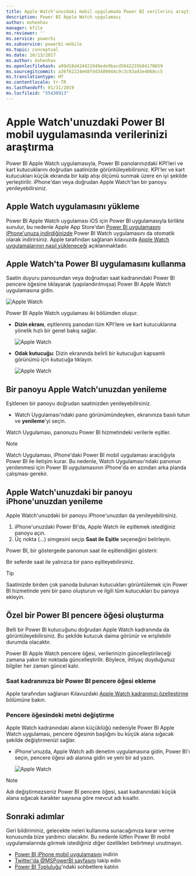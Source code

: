 ```yaml
---
title: Apple Watch'unuzdaki mobil uygulamada Power BI verilerini araştırma
description: Power BI Apple Watch uygulaması
author: mshenhav
manager: kfile
ms.reviewer: ''
ms.service: powerbi
ms.subservice: powerbi-mobile
ms.topic: conceptual
ms.date: 10/13/2017
ms.author: mshenhav
ms.openlocfilehash: a99d18d424421949ede9bacd5642235b04170659
ms.sourcegitcommit: a36f82224e68fdd3489944c9c3c03a93e4068cc5
ms.translationtype: HT
ms.contentlocale: tr-TR
ms.lasthandoff: 01/31/2019
ms.locfileid: "55430913"
---
```

# <a name="explore-your-data-in-the-power-bi-mobile-app-on-your-apple-watch"></a>Apple Watch'unuzdaki Power BI mobil uygulamasında verilerinizi araştırma
Power BI Apple Watch uygulamasıyla, Power BI panolarınızdaki KPI'leri ve kart kutucuklarını doğrudan saatinizde görüntüleyebilirsiniz. KPI'ler ve kart kutucukları küçük ekranda bir kalp atışı ölçümü sunmak üzere en iyi şekilde yerleştirilir. iPhone'dan veya doğrudan Apple Watch'tan bir panoyu yenileyebilirsiniz.

## <a name="install-the-apple-watch-app"></a>Apple Watch uygulamasını yükleme
Power BI Apple Watch uygulaması iOS için Power BI uygulamasıyla birlikte sunulur, bu nedenle Apple App Store'dan [Power BI uygulamasını iPhone'unuza indirdiğinizde](http://go.microsoft.com/fwlink/?LinkId=522062 " iPhone uygulamasını indirin") Power BI Watch uygulamasını da otomatik olarak indirirsiniz. Apple tarafından sağlanan kılavuzda [Apple Watch uygulamalarının nasıl yükleneceği](https://support.apple.com/HT204784) açıklanmaktadır.

## <a name="use-the-power-bi-app-on-the-apple-watch"></a>Apple Watch'ta Power BI uygulamasını kullanma
Saatin duyuru panosundan veya doğrudan saat kadranındaki Power BI pencere öğesine tıklayarak (yapılandırılmışsa) Power BI Apple Watch uygulamasına gidin.

![Apple Watch](./media/mobile-apple-watch/pbi_aplwatch_complicatn240arrow.png)

Power BI Apple Watch uygulaması iki bölümden oluşur.

* **Dizin ekranı**, eşitlenmiş panodan tüm KPI'lere ve kart kutucuklarına yönelik hızlı bir genel bakış sağlar.
  
  ![Apple Watch](./media/mobile-apple-watch/pbi_aplwatch_indexscreen240.png)
* **Odak kutucuğu**: Dizin ekranında belirli bir kutucuğun kapsamlı görünümü için kutucuğa tıklayın.
  
  ![Apple Watch](./media/mobile-apple-watch/pbi_aplwatch_kpi.png)

## <a name="refresh-a-dashboard-from-your-apple-watch"></a>Bir panoyu Apple Watch'unuzdan yenileme
Eşitlenen bir panoyu doğrudan saatinizden yenileyebilirsiniz.

* Watch Uygulaması'ndaki pano görünümündeyken, ekranınıza basılı tutun ve **yenileme**'yi seçin.

Watch Uygulaması, panonuzu Power BI hizmetindeki verilerle eşitler.

> [!NOTE]
> Watch Uygulaması, iPhone'daki Power BI mobil uygulaması aracılığıyla Power BI ile iletişim kurar. Bu nedenle, Watch Uygulaması'ndaki panonun yenilenmesi için Power BI uygulamasının iPhone'da en azından arka planda çalışması gerekir.
> 
> 

## <a name="refresh-a-dashboard-on-your-apple-watch-from-your-iphone"></a>Apple Watch'unuzdaki bir panoyu iPhone'unuzdan yenileme
Apple Watch'unuzdaki bir panoyu iPhone'unuzdan da yenileyebilirsiniz.

1. iPhone'unuzdaki Power BI'da, Apple Watch ile eşitlemek istediğiniz panoyu açın. 
2. Üç nokta (...) simgesini seçip **Saat ile Eşitle** seçeneğini belirleyin.

Power BI, bir göstergede panonun saat ile eşitlendiğini gösterir.

Bir seferde saat ile yalnızca bir pano eşitleyebilirsiniz.

> [!TIP]
> Saatinizde birden çok panoda bulunan kutucukları görüntülemek için Power BI hizmetinde yeni bir pano oluşturun ve ilgili tüm kutucukları bu panoya ekleyin.
> 
> 

## <a name="set-a-custom-power-bi-widget"></a>Özel bir Power BI pencere öğesi oluşturma
Belli bir Power BI kutucuğunu doğrudan Apple Watch kadranında da görüntüleyebilirsiniz. Bu şekilde kutucuk daima görünür ve erişilebilir durumda olacaktır.

Power BI Apple Watch pencere öğesi, verilerinizin güncelleştirileceği zamana yakın bir noktada güncelleştirilir. Böylece, ihtiyaç duyduğunuz bilgiler her zaman güncel kalır.

### <a name="add-a-power-bi-widget-to-your-watch-face"></a>Saat kadranınıza bir Power BI pencere öğesi ekleme
Apple tarafından sağlanan Kılavuzdaki [Apple Watch kadranınızı özelleştirme](https://support.apple.com/HT205536) bölümüne bakın.

### <a name="change-the-text-on-the-widget"></a>Pencere öğesindeki metni değiştirme
Apple Watch kadranındaki alanın küçüklüğü nedeniyle Power BI Apple Watch uygulaması, pencere öğesinin başlığını bu küçük alana sığacak şekilde değiştirmenizi sağlar.

* iPhone'unuzda, Apple Watch adlı denetim uygulamasına gidin, Power BI'ı seçin, pencere öğesi adı alanına gidin ve yeni bir ad yazın.
  
  ![Apple Watch](./media/mobile-apple-watch/pbi_aplwatch_oniphone.png)

> [!NOTE]
> Adı değiştirmezseniz Power BI pencere öğesi, saat kadranındaki küçük alana sığacak karakter sayısına göre mevcut adı kısaltır. 
> 
> 

## <a name="next-steps"></a>Sonraki adımlar
Geri bildiriminiz, gelecekte neleri kullanıma sunacağımıza karar verme konusunda bize yardımcı olacaktır. Bu nedenle lütfen Power BI mobil uygulamalarında görmek istediğiniz diğer özellikleri belirtmeyi unutmayın. 

* [Power BI iPhone mobil uygulamasını](http://go.microsoft.com/fwlink/?LinkId=522062) indirin
* [Twitter'da @MSPowerBI sayfasını](https://twitter.com/MSPowerBI) takip edin
* [Power BI Topluluğu](http://community.powerbi.com/)'ndaki sohbetlere katılın

